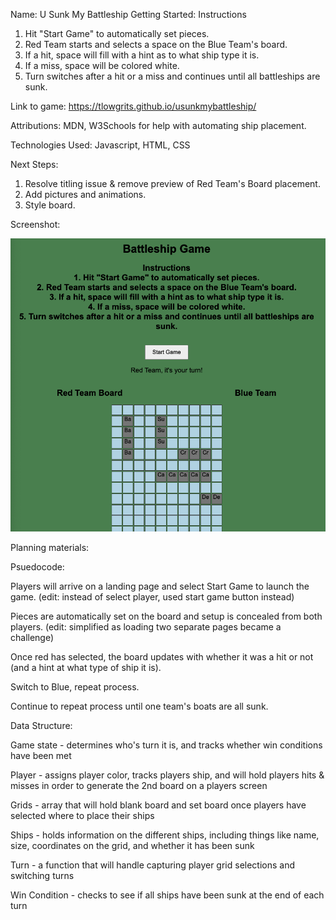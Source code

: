 Name: U Sunk My Battleship
Getting Started: 
Instructions
1. Hit "Start Game" to automatically set pieces.
2. Red Team starts and selects a space on the Blue Team's board.
3. If a hit, space will fill with a hint as to what ship type it is.
4. If a miss, space will be colored white.
5. Turn switches after a hit or a miss and continues until all battleships are sunk.

Link to game: https://tlowgrits.github.io/usunkmybattleship/

Attributions: MDN, W3Schools for help with automating ship placement.

Technologies Used: Javascript, HTML, CSS

Next Steps:
1. Resolve titling issue & remove preview of Red Team's Board placement.
2. Add pictures and animations.
3. Style board.

Screenshot: 

![screenshot of program](<assets/Screen Shot 2024-09-28 at 9.15.10 AM.png>)




















Planning materials:

Psuedocode:

Players will arrive on a landing page and select Start Game to launch the game. (edit: instead of select player, used start game button instead)

Pieces are automatically set on the board and setup is concealed from both players. (edit: simplified as loading two separate pages became a challenge)

Once red has selected, the board updates with whether it was a hit or not (and a hint at what type of ship it is).

Switch to Blue,  repeat process.

Continue to repeat process until one team's boats are all sunk.

Data Structure:

Game state - determines who's turn it is, and tracks whether win conditions have been met

Player - assigns player color, tracks players ship, and will hold players hits & misses in order to generate the 2nd board on a players screen

Grids - array that will hold blank board and set board once players have selected where to place their ships

Ships - holds information on the different ships, including things like name, size, coordinates on the grid, and whether it has been sunk

Turn - a function that will handle capturing player grid selections and switching turns

Win Condition - checks to see if all ships have been sunk at the end of each turn